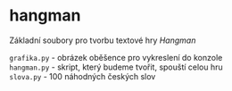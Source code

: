 # hangman
Základní soubory pro tvorbu textové hry *Hangman*

`grafika.py` - obrázek oběšence pro vykreslení do konzole  
`hangman.py` - skript, který budeme tvořit, spouští celou hru  
`slova.py` - 100 náhodných českých slov  
